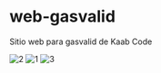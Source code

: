 # web-gasvalid
Sitio web para gasvalid de Kaab Code

![2](https://github.com/Saul2800/web-gasvalid/assets/66098893/c9c4b74f-9ab4-40ac-8a0f-4537ccaf5819)
![1](https://github.com/Saul2800/web-gasvalid/assets/66098893/d91e146d-3461-4fd6-b549-6ccedb97bc9b)
![3](https://github.com/Saul2800/web-gasvalid/assets/66098893/2e7894de-5065-4716-956d-6804a3bc7d73)
